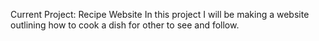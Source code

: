 Current Project: Recipe Website
In this project I will be making a website outlining
how to cook a dish for other to see and follow.
